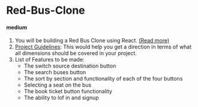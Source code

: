 # Red-Bus-Clone


<h4>medium</h4>
<ol>
<li>You will be building a Red Bus Clone using React.
<a href="https://spiky-theory-17e.notion.site/Red-Bus-Clone-481a5dd105644b2481a4e0aba417b68e">(Read more)</a></li>
<li><a href="https://docs.google.com/document/d/1qmdCKD0RYwzrmFYzV8FG-Zf6BygA0l3PwYvpLX-_uMU/edit">Project Guidelines</a>: This would help you get a direction in terms of what all dimensions should be covered in your project.</li>
<li>
List of Features to be made:
<ul>
<li>The switch source destination button</li>
<li>The search buses button</li>
<li>The sort by section and functionality of each of the four buttons</li>
<li>Selecting a seat on the bus</li>
<li>The book ticket button functionality</li>
<li>The ability to lof in and signup</li>
</ul>
</li>
</ol> 
